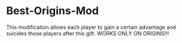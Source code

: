# Best-Origins-Mod
This modification allows each player to gain a certain advantage and suicides those players after this gift.
WORKS ONLY ON ORIGINS!!!
